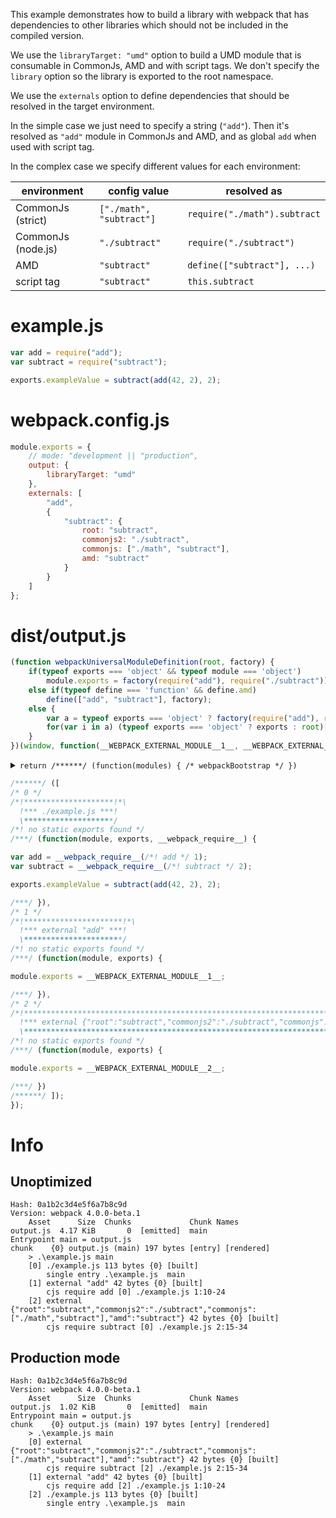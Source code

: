 This example demonstrates how to build a library with webpack that has dependencies to other libraries which should not be included in the compiled version.

We use the `libraryTarget: "umd"` option to build a UMD module that is consumable in CommonJs, AMD and with script tags. We don't specify the `library` option so the library is exported to the root namespace.

We use the `externals` option to define dependencies that should be resolved in the target environment.

In the simple case we just need to specify a string (`"add"`). Then it's resolved as `"add"` module in CommonJs and AMD, and as global `add` when used with script tag.

In the complex case we specify different values for each environment:

| environment        | config value             | resolved as                  |
|--------------------|--------------------------|------------------------------|
| CommonJs (strict)  | `["./math", "subtract"]` | `require("./math").subtract` |
| CommonJs (node.js) | `"./subtract"`           | `require("./subtract")`      |
| AMD                | `"subtract"`             | `define(["subtract"], ...)`  |
| script tag         | `"subtract"`             | `this.subtract`              |

# example.js

``` javascript
var add = require("add");
var subtract = require("subtract");

exports.exampleValue = subtract(add(42, 2), 2);
```

# webpack.config.js

``` javascript
module.exports = {
	// mode: "development || "production",
	output: {
		libraryTarget: "umd"
	},
	externals: [
		"add",
		{
			"subtract": {
				root: "subtract",
				commonjs2: "./subtract",
				commonjs: ["./math", "subtract"],
				amd: "subtract"
			}
		}
	]
};
```

# dist/output.js

``` javascript
(function webpackUniversalModuleDefinition(root, factory) {
	if(typeof exports === 'object' && typeof module === 'object')
		module.exports = factory(require("add"), require("./subtract"));
	else if(typeof define === 'function' && define.amd)
		define(["add", "subtract"], factory);
	else {
		var a = typeof exports === 'object' ? factory(require("add"), require("./math")["subtract"]) : factory(root["add"], root["subtract"]);
		for(var i in a) (typeof exports === 'object' ? exports : root)[i] = a[i];
	}
})(window, function(__WEBPACK_EXTERNAL_MODULE__1__, __WEBPACK_EXTERNAL_MODULE__2__) {
```
<details><summary><code>return /******/ (function(modules) { /* webpackBootstrap */ })</code></summary>

``` js
return /******/ (function(modules) { // webpackBootstrap
/******/ 	// The module cache
/******/ 	var installedModules = {};
/******/
/******/ 	// The require function
/******/ 	function __webpack_require__(moduleId) {
/******/
/******/ 		// Check if module is in cache
/******/ 		if(installedModules[moduleId]) {
/******/ 			return installedModules[moduleId].exports;
/******/ 		}
/******/ 		// Create a new module (and put it into the cache)
/******/ 		var module = installedModules[moduleId] = {
/******/ 			i: moduleId,
/******/ 			l: false,
/******/ 			exports: {}
/******/ 		};
/******/
/******/ 		// Execute the module function
/******/ 		modules[moduleId].call(module.exports, module, module.exports, __webpack_require__);
/******/
/******/ 		// Flag the module as loaded
/******/ 		module.l = true;
/******/
/******/ 		// Return the exports of the module
/******/ 		return module.exports;
/******/ 	}
/******/
/******/
/******/ 	// expose the modules object (__webpack_modules__)
/******/ 	__webpack_require__.m = modules;
/******/
/******/ 	// expose the module cache
/******/ 	__webpack_require__.c = installedModules;
/******/
/******/ 	// define getter function for harmony exports
/******/ 	__webpack_require__.d = function(exports, name, getter) {
/******/ 		if(!__webpack_require__.o(exports, name)) {
/******/ 			Object.defineProperty(exports, name, {
/******/ 				configurable: false,
/******/ 				enumerable: true,
/******/ 				get: getter
/******/ 			});
/******/ 		}
/******/ 	};
/******/
/******/ 	// define __esModule on exports
/******/ 	__webpack_require__.r = function(exports) {
/******/ 		Object.defineProperty(exports, '__esModule', { value: true });
/******/ 	};
/******/
/******/ 	// getDefaultExport function for compatibility with non-harmony modules
/******/ 	__webpack_require__.n = function(module) {
/******/ 		var getter = module && module.__esModule ?
/******/ 			function getDefault() { return module['default']; } :
/******/ 			function getModuleExports() { return module; };
/******/ 		__webpack_require__.d(getter, 'a', getter);
/******/ 		return getter;
/******/ 	};
/******/
/******/ 	// Object.prototype.hasOwnProperty.call
/******/ 	__webpack_require__.o = function(object, property) { return Object.prototype.hasOwnProperty.call(object, property); };
/******/
/******/ 	// __webpack_public_path__
/******/ 	__webpack_require__.p = "dist/";
/******/
/******/
/******/ 	// Load entry module and return exports
/******/ 	return __webpack_require__(__webpack_require__.s = 0);
/******/ })
/************************************************************************/
```

</details>

``` js
/******/ ([
/* 0 */
/*!********************!*\
  !*** ./example.js ***!
  \********************/
/*! no static exports found */
/***/ (function(module, exports, __webpack_require__) {

var add = __webpack_require__(/*! add */ 1);
var subtract = __webpack_require__(/*! subtract */ 2);

exports.exampleValue = subtract(add(42, 2), 2);

/***/ }),
/* 1 */
/*!**********************!*\
  !*** external "add" ***!
  \**********************/
/*! no static exports found */
/***/ (function(module, exports) {

module.exports = __WEBPACK_EXTERNAL_MODULE__1__;

/***/ }),
/* 2 */
/*!***************************************************************************************************************!*\
  !*** external {"root":"subtract","commonjs2":"./subtract","commonjs":["./math","subtract"],"amd":"subtract"} ***!
  \***************************************************************************************************************/
/*! no static exports found */
/***/ (function(module, exports) {

module.exports = __WEBPACK_EXTERNAL_MODULE__2__;

/***/ })
/******/ ]);
});
```

# Info

## Unoptimized

```
Hash: 0a1b2c3d4e5f6a7b8c9d
Version: webpack 4.0.0-beta.1
    Asset      Size  Chunks             Chunk Names
output.js  4.17 KiB       0  [emitted]  main
Entrypoint main = output.js
chunk    {0} output.js (main) 197 bytes [entry] [rendered]
    > .\example.js main
    [0] ./example.js 113 bytes {0} [built]
        single entry .\example.js  main
    [1] external "add" 42 bytes {0} [built]
        cjs require add [0] ./example.js 1:10-24
    [2] external {"root":"subtract","commonjs2":"./subtract","commonjs":["./math","subtract"],"amd":"subtract"} 42 bytes {0} [built]
        cjs require subtract [0] ./example.js 2:15-34
```

## Production mode

```
Hash: 0a1b2c3d4e5f6a7b8c9d
Version: webpack 4.0.0-beta.1
    Asset      Size  Chunks             Chunk Names
output.js  1.02 KiB       0  [emitted]  main
Entrypoint main = output.js
chunk    {0} output.js (main) 197 bytes [entry] [rendered]
    > .\example.js main
    [0] external {"root":"subtract","commonjs2":"./subtract","commonjs":["./math","subtract"],"amd":"subtract"} 42 bytes {0} [built]
        cjs require subtract [2] ./example.js 2:15-34
    [1] external "add" 42 bytes {0} [built]
        cjs require add [2] ./example.js 1:10-24
    [2] ./example.js 113 bytes {0} [built]
        single entry .\example.js  main
```
